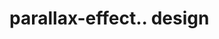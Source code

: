 # parallax-effect.. design                                                                                                                                                                                                                                                                      
                                     

